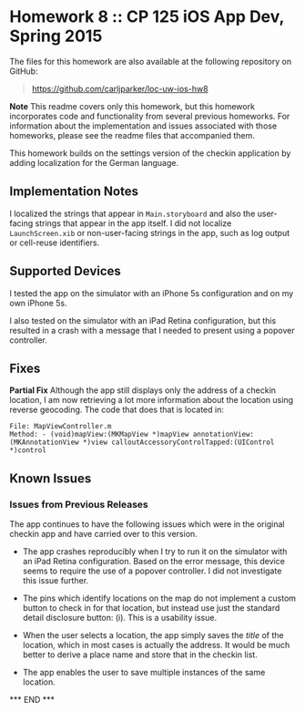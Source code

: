 # Homework 8 :: CP 125 iOS App Dev, Spring 2015 #

The files for this homework are also available at the following
repository on GitHub:

>  <https://github.com/carljparker/loc-uw-ios-hw8>

**Note** This readme covers only this homework, but this homework
incorporates code and functionality from several previous homeworks. For
information about the implementation and issues associated with those
homeworks, please see the readme files that accompanied them.


This homework builds on the settings version of the checkin application
by adding localization for the German language. 


## Implementation Notes ##

I localized the strings that appear in `Main.storyboard` and also the
user-facing strings that appear in the app itself. I did not localize 
`LaunchScreen.xib` or non-user-facing strings in the app, such as log
output or cell-reuse identifiers.


## Supported Devices ##

I tested the app on the simulator with an iPhone 5s configuration and on
my own iPhone 5s. 

I also tested on the simulator with an iPad Retina configuration, but
this resulted in a crash with a message that I needed to present using a
popover controller.


## Fixes ##

**Partial Fix** Although the app still displays only the address of a
checkin location, I am now retrieving a lot more information about the
location using reverse geocoding. The code that does that is located in:

    File: MapViewController.m
    Method: - (void)mapView:(MKMapView *)mapView annotationView:(MKAnnotationView *)view calloutAccessoryControlTapped:(UIControl *)control


## Known Issues ##

### Issues from Previous Releases ###

The app continues to have the following issues which were in the
original checkin app and have carried over to this version.

- The app crashes reproducibly when I try to run it on the simulator
with an iPad Retina configuration. Based on the error message, this
device seems to require the use of a popover controller. I did not
investigate this issue further.

- The pins which identify locations on the map do not implement a custom
button to check in for that location, but instead use just the standard
detail disclosure button: (i).  This is a usability issue.

- When the user selects a location, the app simply saves the _title_ of
the location, which in most cases is actually the address. It would be
much better to derive a place name and store that in the checkin list.

- The app enables the user to save multiple instances of the same
location.


*** END ***

